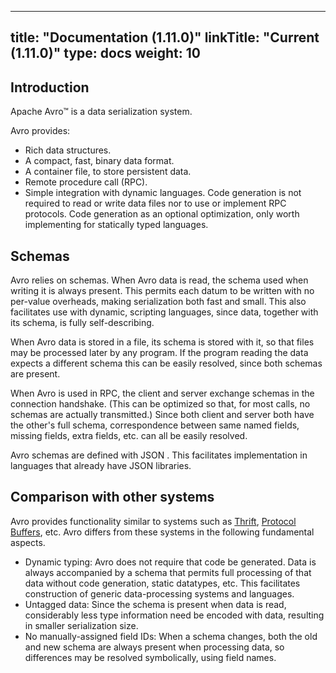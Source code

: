 
---
title: "Documentation (1.11.0)"
linkTitle: "Current (1.11.0)"
type: docs
weight: 10
---

## Introduction

Apache Avro™ is a data serialization system.

Avro provides:

* Rich data structures.
* A compact, fast, binary data format.
* A container file, to store persistent data.
* Remote procedure call (RPC).
* Simple integration with dynamic languages. Code generation is not required to read or write data files nor to use or implement RPC protocols. Code generation as an optional optimization, only worth implementing for statically typed languages.

## Schemas

Avro relies on schemas. When Avro data is read, the schema used when writing it is always present. This permits each datum to be written with no per-value overheads, making serialization both fast and small. This also facilitates use with dynamic, scripting languages, since data, together with its schema, is fully self-describing.

When Avro data is stored in a file, its schema is stored with it, so that files may be processed later by any program. If the program reading the data expects a different schema this can be easily resolved, since both schemas are present.

When Avro is used in RPC, the client and server exchange schemas in the connection handshake. (This can be optimized so that, for most calls, no schemas are actually transmitted.) Since both client and server both have the other's full schema, correspondence between same named fields, missing fields, extra fields, etc. can all be easily resolved.

Avro schemas are defined with JSON . This facilitates implementation in languages that already have JSON libraries.

## Comparison with other systems

Avro provides functionality similar to systems such as [Thrift](https://thrift.apache.org/), [Protocol Buffers](https://code.google.com/p/protobuf/), etc. Avro differs from these systems in the following fundamental aspects.

* Dynamic typing: Avro does not require that code be generated. Data is always accompanied by a schema that permits full processing of that data without code generation, static datatypes, etc. This facilitates construction of generic data-processing systems and languages.
* Untagged data: Since the schema is present when data is read, considerably less type information need be encoded with data, resulting in smaller serialization size.
* No manually-assigned field IDs: When a schema changes, both the old and new schema are always present when processing data, so differences may be resolved symbolically, using field names.


